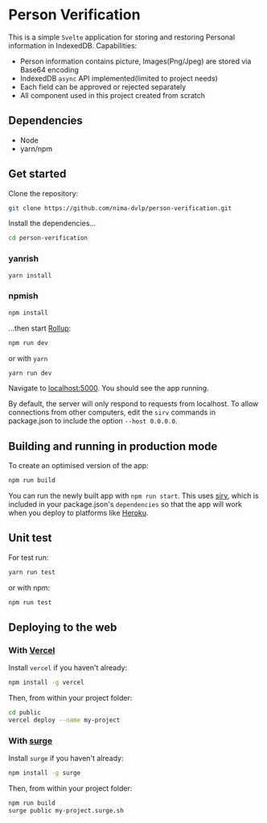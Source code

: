 # Person Verification

This is a simple `Svelte` application for storing and restoring Personal information in IndexedDB.
Capabilities: 
 - Person information contains picture, Images(Png/Jpeg) are stored via Base64 encoding
 - IndexedDB `async` API implemented(limited to project needs) 
 - Each field can be approved or rejected separately
 - All component used in this project created from scratch

## Dependencies
 - Node
 - yarn/npm

## Get started

Clone the repository:

```bash
git clone https://github.com/nima-dvlp/person-verification.git
```
Install the dependencies...

```bash
cd person-verification
```
### yanrish
```bash
yarn install
```

### npmish
```bash
npm install
```

...then start [Rollup](https://rollupjs.org):

```bash
npm run dev
```
or with `yarn`

```bash
yarn run dev
```

Navigate to [localhost:5000](http://localhost:5000). You should see the app running.

By default, the server will only respond to requests from localhost. To allow connections from other computers, edit the `sirv` commands in package.json to include the option `--host 0.0.0.0`.

## Building and running in production mode

To create an optimised version of the app:

```bash
npm run build
```

You can run the newly built app with `npm run start`. This uses [sirv](https://github.com/lukeed/sirv), which is included in your package.json's `dependencies` so that the app will work when you deploy to platforms like [Heroku](https://heroku.com).

## Unit test
For test run:

```bash
yarn run test
```

or with npm:

```bash
npm run test
```


## Deploying to the web

### With [Vercel](https://vercel.com)

Install `vercel` if you haven't already:

```bash
npm install -g vercel
```

Then, from within your project folder:

```bash
cd public
vercel deploy --name my-project
```

### With [surge](https://surge.sh/)

Install `surge` if you haven't already:

```bash
npm install -g surge
```

Then, from within your project folder:

```bash
npm run build
surge public my-project.surge.sh
```
